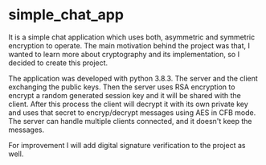 # simple_chat_app
It is a simple chat application which uses both, asymmetric and symmetric encryption to operate. The main motivation behind the project was that, I wanted to learn more about cryptography and its implementation, so I decided to create this project.

The application was developed with python 3.8.3. The server and the client exchanging the public keys. Then the server uses RSA encryption to encrypt a random generated session key and it will be shared with the client. After this process the client will decrypt it with its own private key and uses that secret to encryp/decrypt messages using AES in CFB mode. The server can handle multiple clients connected, and it doesn't keep the messages.

For improvement I will add digital signature verification to the project as well.
